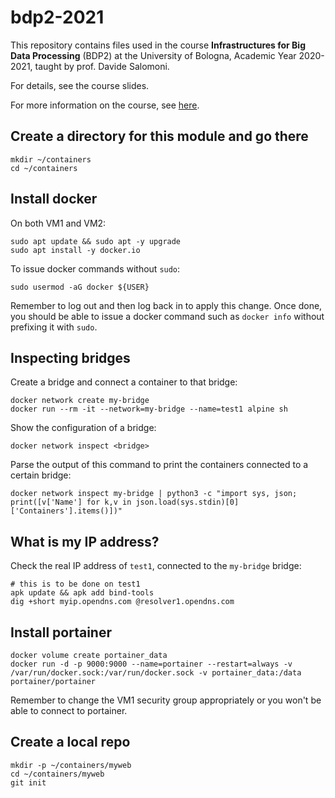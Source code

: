# bdp2-2021
This repository contains files used in the course <b>Infrastructures for Big Data Processing</b> (BDP2) at the University of Bologna, Academic Year 2020-2021, taught by prof. Davide Salomoni.

For details, see the course slides.

For more information on the course, see <a href=https://www.unibo.it/it/didattica/insegnamenti/insegnamento/2020/435337>here</a>.

## Create a directory for this module and go there
```
mkdir ~/containers
cd ~/containers
```

## Install docker

On both VM1 and VM2:

```
sudo apt update && sudo apt -y upgrade
sudo apt install -y docker.io
```

To issue docker commands without `sudo`:

```
sudo usermod -aG docker ${USER}
```

Remember to log out and then log back in to apply this change. Once done, you should be able to issue a docker command such as `docker info` without prefixing it with `sudo`.

## Inspecting bridges

Create a bridge and connect a container to that bridge:

```
docker network create my-bridge
docker run --rm -it --network=my-bridge --name=test1 alpine sh
```
Show the configuration of a bridge:

```
docker network inspect <bridge>
```

Parse the output of this command to print the containers connected to a certain bridge:

```
docker network inspect my-bridge | python3 -c "import sys, json; print([v['Name'] for k,v in json.load(sys.stdin)[0]['Containers'].items()])"
```

## What is my IP address?

Check the real IP address of `test1`, connected to the `my-bridge` bridge:

```
# this is to be done on test1
apk update && apk add bind-tools
dig +short myip.opendns.com @resolver1.opendns.com
```

## Install portainer

```
docker volume create portainer_data
docker run -d -p 9000:9000 --name=portainer --restart=always -v /var/run/docker.sock:/var/run/docker.sock -v portainer_data:/data portainer/portainer
```

Remember to change the VM1 security group appropriately or you won't be able to connect to portainer.

## Create a local repo

```
mkdir -p ~/containers/myweb
cd ~/containers/myweb
git init
```